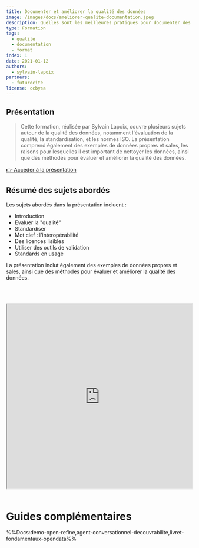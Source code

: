 ```yaml
---
title: Documenter et améliorer la qualité des données
image: /images/docs/ameliorer-qualite-documentation.jpeg
description: Quelles sont les meilleures pratiques pour documenter des jeux de données et améliorer leur qualité ?
type: Formation
tags:
  - qualité
  - documentation
  - format
index: 1
date: 2021-01-12
authors:
  - sylvain-lapoix
partners:
  - futurocite
license: ccbysa
--- 
```


## Présentation

> Cette formation, réalisée par Sylvain Lapoix, couvre plusieurs sujets autour de la qualité des données, notamment l'évaluation de la qualité, la standardisation, et les normes ISO. La présentation comprend également des exemples de données propres et sales, les raisons pour lesquelles il est important de nettoyer les données, ainsi que des méthodes pour évaluer et améliorer la qualité des données.

<a href="https://datactivist.coop/futurocite_ouvrir-ma-ville/qualite_donnees/index.html#1" class="customButton">👉 Accéder à la présentation</a>

## Résumé des sujets abordés

Les sujets abordés dans la présentation incluent :

- Introduction
- Evaluer la "qualité"
- Standardiser
- Mot clef : l'interopérabilité
- Des licences lisibles
- Utiliser des outils de validation
- Standards en usage

La présentation inclut également des exemples de données propres et sales, ainsi que des méthodes pour évaluer et améliorer la qualité des données.

<br></br>

<div class="responsiveIframe">
  <iframe
    width="100%"
    height="500"
    src="https://datactivist.coop/futurocite_ouvrir-ma-ville/qualite_donnees/index.html#1">
  </iframe>
</div>

<br/>

# Guides complémentaires

%%Docs:demo-open-refine,agent-conversationnel-decouvrabilite,livret-fondamentaux-opendata%%
